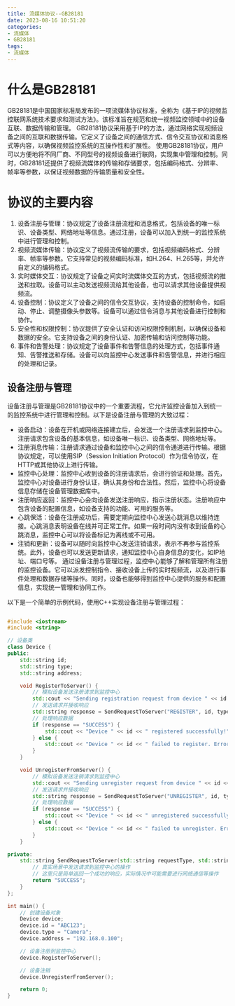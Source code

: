 ```yaml
---
title: 流媒体协议--GB28181
date: 2023-08-16 10:51:20
categories:
- 流媒体
- GB28181
tags:
- 流媒体
---
```


# 什么是GB28181
GB28181是中国国家标准局发布的一项流媒体协议标准，全称为《基于IP的视频监控联网系统技术要求和测试方法》。该标准旨在规范和统一视频监控领域中的设备互联、数据传输和管理。
GB28181协议采用基于IP的方法，通过网络实现视频设备之间的互联和数据传输。它定义了设备之间的通信方式、信令交互协议和消息格式等内容，以确保视频监控系统的互操作性和扩展性。
使用GB28181协议，用户可以方便地将不同厂商、不同型号的视频设备进行联网，实现集中管理和控制。同时，GB28181还提供了视频流媒体的传输和存储要求，包括编码格式、分辨率、帧率等参数，以保证视频数据的传输质量和安全性。

# 协议的主要内容
1. 设备注册与管理：协议规定了设备注册流程和消息格式，包括设备的唯一标识、设备类型、网络地址等信息。通过注册，设备可以加入到统一的监控系统中进行管理和控制。
2. 视频流媒体传输：协议定义了视频流传输的要求，包括视频编码格式、分辨率、帧率等参数。它支持常见的视频编码标准，如H.264、H.265等，并允许自定义的编码格式。
3. 实时媒体交互：协议规定了设备之间实时流媒体交互的方式，包括视频流的推送和拉取。设备可以主动发送视频流给其他设备，也可以请求其他设备提供视频流。
4. 设备控制：协议定义了设备之间的信令交互协议，支持设备的控制命令，如启动、停止、调整摄像头参数等。设备可以通过信令消息与其他设备进行控制和协作。
5. 安全性和权限控制：协议提供了安全认证和访问权限控制机制，以确保设备和数据的安全。它支持设备之间的身份认证、加密传输和访问控制等功能。
6. 事件和告警处理：协议规定了设备事件和告警信息的处理方式，包括事件通知、告警推送和存储。设备可以向监控中心发送事件和告警信息，并进行相应的处理和记录。


## 设备注册与管理
设备注册与管理是GB28181协议中的一个重要流程，它允许监控设备加入到统一的监控系统中进行管理和控制。以下是设备注册与管理的大致过程：
- 设备启动：设备在开机或网络连接建立后，会发送一个注册请求到监控中心。注册请求包含设备的基本信息，如设备唯一标识、设备类型、网络地址等。
- 注册消息传输：注册请求通过设备和监控中心之间的信令通道进行传输。根据协议规定，可以使用SIP（Session Initiation Protocol）作为信令协议，在HTTP或其他协议上进行传输。
- 监控中心处理：监控中心收到设备的注册请求后，会进行验证和处理。首先，监控中心对设备进行身份认证，确认其身份和合法性。然后，监控中心将设备信息存储在设备管理数据库中。
- 注册响应返回：监控中心会向设备发送注册响应，指示注册状态。注册响应中包含设备的配置信息，如设备支持的功能、可用的服务等。
- 心跳保活：设备在注册成功后，需要定期向监控中心发送心跳消息以维持连接。心跳消息表明设备在线并可正常工作。如果一段时间内没有收到设备的心跳消息，监控中心可以将设备标记为离线或不可用。
- 注销和更新：设备可以随时向监控中心发送注销请求，表示不再参与监控系统。此外，设备也可以发送更新请求，通知监控中心自身信息的变化，如IP地址、端口号等。
通过设备注册与管理过程，监控中心能够了解和管理所有注册的监控设备。它可以派发控制指令、接收设备上传的实时视频流，以及进行事件处理和数据存储等操作。同时，设备也能够得到监控中心提供的服务和配置信息，实现统一管理和协同工作。

以下是一个简单的示例代码，使用C++实现设备注册与管理过程：
``` C++

#include <iostream>
#include <string>

// 设备类
class Device {
public:
    std::string id;
    std::string type;
    std::string address;

    void RegisterToServer() {
        // 模拟设备发送注册请求到监控中心
        std::cout << "Sending registration request from device " << id << std::endl;
        // 发送请求并接收响应
        std::string response = SendRequestToServer("REGISTER", id, type, address);
        // 处理响应数据
        if (response == "SUCCESS") {
            std::cout << "Device " << id << " registered successfully!" << std::endl;
        } else {
            std::cout << "Device " << id << " failed to register. Error: " << response << std::endl;
        }
    }

    void UnregisterFromServer() {
        // 模拟设备发送注销请求到监控中心
        std::cout << "Sending unregister request from device " << id << std::endl;
        // 发送请求并接收响应
        std::string response = SendRequestToServer("UNREGISTER", id, type, address);
        // 处理响应数据
        if (response == "SUCCESS") {
            std::cout << "Device " << id << " unregistered successfully!" << std::endl;
        } else {
            std::cout << "Device " << id << " failed to unregister. Error: " << response << std::endl;
        }
    }

private:
    std::string SendRequestToServer(std::string requestType, std::string id, std::string type, std::string address) {
        // 真实场景中发送请求到监控中心的操作
        // 这里只是简单返回一个成功的响应，实际情况中可能需要进行网络通信等操作
        return "SUCCESS";
    }
};

int main() {
    // 创建设备对象
    Device device;
    device.id = "ABC123";
    device.type = "Camera";
    device.address = "192.168.0.100";

    // 设备注册到监控中心
    device.RegisterToServer();

    // 设备注销
    device.UnregisterFromServer();

    return 0;
}


```

## 